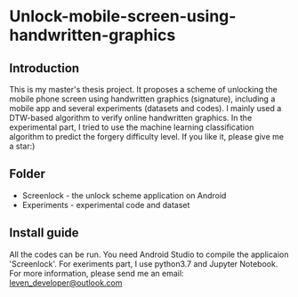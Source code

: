 # Unlock-mobile-screen-using-handwritten-graphics
## Introduction
This is my master's thesis project. It proposes a scheme of unlocking the mobile phone screen using handwritten graphics (signature), including a mobile app and several experiments (datasets and codes). I mainly used a DTW-based algorithm to verify online handwritten graphics. In the experimental part, I tried to use the machine learning classification algorithm to predict the forgery difficulty level. If you like it, please give me a star:)

## Folder
* Screenlock - the unlock scheme application on Android
* Experiments -  experimental code and dataset

## Install guide
All the codes can be run. You need Android Studio to compile the applicaion 'Screenlock'. For exeriments part, I use python3.7 and Jupyter Notebook. For more information, please send me an email: leven_developer@outlook.com

